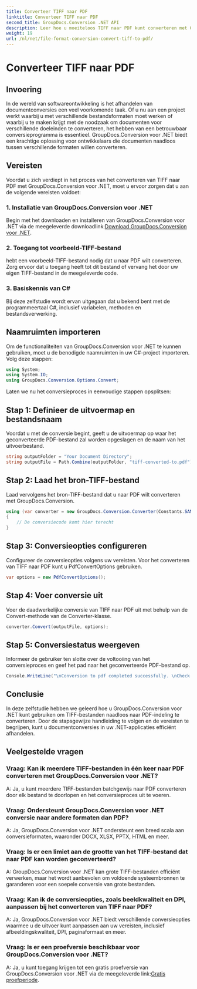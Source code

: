 ```yaml
---
title: Converteer TIFF naar PDF
linktitle: Converteer TIFF naar PDF
second_title: GroupDocs.Conversion .NET API
description: Leer hoe u moeiteloos TIFF naar PDF kunt converteren met GroupDocs.Conversion voor .NET. Eenvoudige, efficiënte en naadloze oplossing voor documentconversie.
weight: 19
url: /nl/net/file-format-conversion-convert-tiff-to-pdf/
---
```


# Converteer TIFF naar PDF

## Invoering

In de wereld van softwareontwikkeling is het afhandelen van documentconversies een veel voorkomende taak. Of u nu aan een project werkt waarbij u met verschillende bestandsformaten moet werken of waarbij u te maken krijgt met de noodzaak om documenten voor verschillende doeleinden te converteren, het hebben van een betrouwbaar conversieprogramma is essentieel. GroupDocs.Conversion voor .NET biedt een krachtige oplossing voor ontwikkelaars die documenten naadloos tussen verschillende formaten willen converteren.

## Vereisten

Voordat u zich verdiept in het proces van het converteren van TIFF naar PDF met GroupDocs.Conversion voor .NET, moet u ervoor zorgen dat u aan de volgende vereisten voldoet:

### 1. Installatie van GroupDocs.Conversion voor .NET
 Begin met het downloaden en installeren van GroupDocs.Conversion voor .NET via de meegeleverde downloadlink:[Download GroupDocs.Conversion voor .NET](https://releases.groupdocs.com/conversion/net/).

### 2. Toegang tot voorbeeld-TIFF-bestand
hebt een voorbeeld-TIFF-bestand nodig dat u naar PDF wilt converteren. Zorg ervoor dat u toegang heeft tot dit bestand of vervang het door uw eigen TIFF-bestand in de meegeleverde code.

### 3. Basiskennis van C#
Bij deze zelfstudie wordt ervan uitgegaan dat u bekend bent met de programmeertaal C#, inclusief variabelen, methoden en bestandsverwerking.

## Naamruimten importeren

Om de functionaliteiten van GroupDocs.Conversion voor .NET te kunnen gebruiken, moet u de benodigde naamruimten in uw C#-project importeren. Volg deze stappen:

```csharp
using System;
using System.IO;
using GroupDocs.Conversion.Options.Convert;
```

Laten we nu het conversieproces in eenvoudige stappen opsplitsen:

## Stap 1: Definieer de uitvoermap en bestandsnaam

Voordat u met de conversie begint, geeft u de uitvoermap op waar het geconverteerde PDF-bestand zal worden opgeslagen en de naam van het uitvoerbestand.

```csharp
string outputFolder = "Your Document Directory";
string outputFile = Path.Combine(outputFolder, "tiff-converted-to.pdf");
```

## Stap 2: Laad het bron-TIFF-bestand

Laad vervolgens het bron-TIFF-bestand dat u naar PDF wilt converteren met GroupDocs.Conversion.

```csharp
using (var converter = new GroupDocs.Conversion.Converter(Constants.SAMPLE_TIFF))
{
    // De conversiecode komt hier terecht
}
```

## Stap 3: Conversieopties configureren

Configureer de conversieopties volgens uw vereisten. Voor het converteren van TIFF naar PDF kunt u PdfConvertOptions gebruiken.

```csharp
var options = new PdfConvertOptions();
```

## Stap 4: Voer conversie uit

Voer de daadwerkelijke conversie van TIFF naar PDF uit met behulp van de Convert-methode van de Converter-klasse.

```csharp
converter.Convert(outputFile, options);
```

## Stap 5: Conversiestatus weergeven

Informeer de gebruiker ten slotte over de voltooiing van het conversieproces en geef het pad naar het geconverteerde PDF-bestand op.

```csharp
Console.WriteLine("\nConversion to pdf completed successfully. \nCheck output in {0}", outputFolder);
```

## Conclusie

In deze zelfstudie hebben we geleerd hoe u GroupDocs.Conversion voor .NET kunt gebruiken om TIFF-bestanden naadloos naar PDF-indeling te converteren. Door de stapsgewijze handleiding te volgen en de vereisten te begrijpen, kunt u documentconversies in uw .NET-applicaties efficiënt afhandelen.

## Veelgestelde vragen

### Vraag: Kan ik meerdere TIFF-bestanden in één keer naar PDF converteren met GroupDocs.Conversion voor .NET?

A: Ja, u kunt meerdere TIFF-bestanden batchgewijs naar PDF converteren door elk bestand te doorlopen en het conversieproces uit te voeren.

### Vraag: Ondersteunt GroupDocs.Conversion voor .NET conversie naar andere formaten dan PDF?

A: Ja, GroupDocs.Conversion voor .NET ondersteunt een breed scala aan conversieformaten, waaronder DOCX, XLSX, PPTX, HTML en meer.

### Vraag: Is er een limiet aan de grootte van het TIFF-bestand dat naar PDF kan worden geconverteerd?

A: GroupDocs.Conversion voor .NET kan grote TIFF-bestanden efficiënt verwerken, maar het wordt aanbevolen om voldoende systeembronnen te garanderen voor een soepele conversie van grote bestanden.

### Vraag: Kan ik de conversieopties, zoals beeldkwaliteit en DPI, aanpassen bij het converteren van TIFF naar PDF?

A: Ja, GroupDocs.Conversion voor .NET biedt verschillende conversieopties waarmee u de uitvoer kunt aanpassen aan uw vereisten, inclusief afbeeldingskwaliteit, DPI, paginaformaat en meer.

### Vraag: Is er een proefversie beschikbaar voor GroupDocs.Conversion voor .NET?

 A: Ja, u kunt toegang krijgen tot een gratis proefversie van GroupDocs.Conversion voor .NET via de meegeleverde link:[Gratis proefperiode](https://releases.groupdocs.com/).